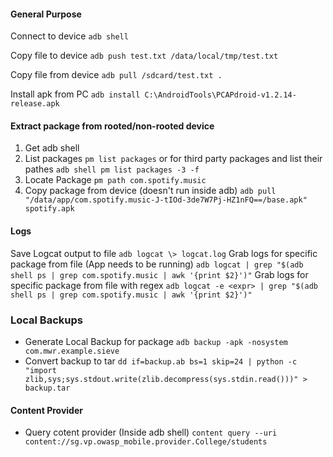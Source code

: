 #### General Purpose
Connect to device
`adb shell`

Copy file to device
`adb push test.txt /data/local/tmp/test.txt`

Copy file from device
`adb pull /sdcard/test.txt .`

Install apk from PC
`adb install C:\AndroidTools\PCAPdroid-v1.2.14-release.apk`


#### Extract package from rooted/non-rooted device
1. Get adb shell
2. List packages
`pm list packages`
or for third party packages and list their pathes
`adb shell pm list packages -3 -f`
3. Locate Package
`pm path com.spotify.music`
4. Copy package from device (doesn't run inside adb)
`adb pull "/data/app/com.spotify.music-J-tIOd-3de7W7Pj-HZ1nFQ==/base.apk" spotify.apk`

#### Logs

Save Logcat output to file
`adb logcat \> logcat.log`
Grab logs for specific package from file (App needs to be running)
`adb logcat | grep "$(adb shell ps | grep com.spotify.music | awk '{print $2}')"`
Grab logs for specific package from file with regex
`adb logcat -e <expr> | grep "$(adb shell ps | grep com.spotify.music | awk '{print $2}')"`

### Local Backups
- Generate Local Backup for package
	`adb backup -apk -nosystem com.mwr.example.sieve`
- Convert backup to tar
	`dd if=backup.ab bs=1 skip=24 | python -c "import zlib,sys;sys.stdout.write(zlib.decompress(sys.stdin.read()))" > backup.tar`
	
	
#### Content Provider
- Query cotent provider (Inside adb shell)
	`content query --uri content://sg.vp.owasp_mobile.provider.College/students`